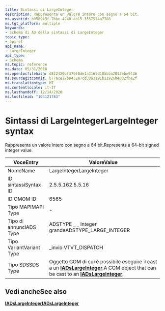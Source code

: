 ```yaml
---
title: Sintassi di LargeInteger
description: Rappresenta un valore intero con segno a 64 bit.
ms.assetid: b058943f-7bbe-4240-ae15-3557524a7788
ms.tgt_platform: multiple
keywords:
- Schema di AD della sintassi di LargeInteger
topic_type:
- apiref
api_name:
- LargeInteger
api_type:
- Schema
ms.topic: reference
ms.date: 05/31/2018
ms.openlocfilehash: d822420bf370f0de1a3165d105bba2013ebe9436
ms.sourcegitcommit: b77ace27b0432e7cd3863191b11926be032fbe2f
ms.translationtype: MT
ms.contentlocale: it-IT
ms.lasthandoff: 12/14/2020
ms.locfileid: "104121783"
---
```

# <a name="largeinteger-syntax"></a><span data-ttu-id="0e08e-104">Sintassi di LargeInteger</span><span class="sxs-lookup"><span data-stu-id="0e08e-104">LargeInteger syntax</span></span>

<span data-ttu-id="0e08e-105">Rappresenta un valore intero con segno a 64 bit.</span><span class="sxs-lookup"><span data-stu-id="0e08e-105">Represents a 64-bit signed integer value.</span></span>



| <span data-ttu-id="0e08e-106">Voce</span><span class="sxs-lookup"><span data-stu-id="0e08e-106">Entry</span></span> | <span data-ttu-id="0e08e-107">Valore</span><span class="sxs-lookup"><span data-stu-id="0e08e-107">Value</span></span> |
|--------------|------------------------------------------------------------------------------------|
| <span data-ttu-id="0e08e-108">Nome</span><span class="sxs-lookup"><span data-stu-id="0e08e-108">Name</span></span>         | <span data-ttu-id="0e08e-109">LargeInteger</span><span class="sxs-lookup"><span data-stu-id="0e08e-109">LargeInteger</span></span>                                                                       |
| <span data-ttu-id="0e08e-110">ID sintassi</span><span class="sxs-lookup"><span data-stu-id="0e08e-110">Syntax ID</span></span>    | <span data-ttu-id="0e08e-111">2.5.5.16</span><span class="sxs-lookup"><span data-stu-id="0e08e-111">2.5.5.16</span></span>                                                                           |
| <span data-ttu-id="0e08e-112">ID OM</span><span class="sxs-lookup"><span data-stu-id="0e08e-112">OM ID</span></span>        | <span data-ttu-id="0e08e-113">65</span><span class="sxs-lookup"><span data-stu-id="0e08e-113">65</span></span>                                                                                 |
| <span data-ttu-id="0e08e-114">Tipo MAPI</span><span class="sxs-lookup"><span data-stu-id="0e08e-114">MAPI Type</span></span>    | \-                                                                                 |
| <span data-ttu-id="0e08e-115">Tipo di annunci</span><span class="sxs-lookup"><span data-stu-id="0e08e-115">ADS Type</span></span>     | <span data-ttu-id="0e08e-116">ADSTYPE \_ \_ Integer grande</span><span class="sxs-lookup"><span data-stu-id="0e08e-116">ADSTYPE\_LARGE\_INTEGER</span></span>                                                            |
| <span data-ttu-id="0e08e-117">Tipo Variant</span><span class="sxs-lookup"><span data-stu-id="0e08e-117">Variant Type</span></span> | <span data-ttu-id="0e08e-118">\_invio VT</span><span class="sxs-lookup"><span data-stu-id="0e08e-118">VT\_DISPATCH</span></span>                                                                       |
| <span data-ttu-id="0e08e-119">Tipo SDS</span><span class="sxs-lookup"><span data-stu-id="0e08e-119">SDS Type</span></span>     | <span data-ttu-id="0e08e-120">Oggetto COM di cui è possibile eseguire il cast a un [**IADsLargeInteger**](/windows/desktop/api/iads/nn-iads-iadslargeinteger).</span><span class="sxs-lookup"><span data-stu-id="0e08e-120">A COM object that can be cast to an [**IADsLargeInteger**](/windows/desktop/api/iads/nn-iads-iadslargeinteger).</span></span> |



## <a name="see-also"></a><span data-ttu-id="0e08e-121">Vedi anche</span><span class="sxs-lookup"><span data-stu-id="0e08e-121">See also</span></span>

<dl> <dt>

[<span data-ttu-id="0e08e-122">**IADsLargeInteger**</span><span class="sxs-lookup"><span data-stu-id="0e08e-122">**IADsLargeInteger**</span></span>](/windows/desktop/api/iads/nn-iads-iadslargeinteger)
</dt> </dl>

 

 
